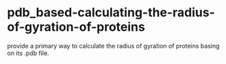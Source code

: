 # pdb_based-calculating-the-radius-of-gyration-of-proteins
provide a primary way to calculate the radius of gyration of proteins basing on its .pdb file.
